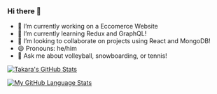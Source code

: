 ### Hi there 👋

- 🔭 I’m currently working on a Eccomerce Website
- 🌱 I’m currently learning Redux and GraphQL!
- 👯 I’m looking to collaborate on projects using React and MongoDB! 
- 😄 Pronouns: he/him
- 💬 Ask me about volleyball, snowboarding, or tennis!

[![Takara's GitHub Stats](https://github-readme-stats.vercel.app/api/?username=truont2&count_private=true&theme=tokyonight&show_icons=true)]()

[![My GitHub Language Stats](https://github-readme-stats.vercel.app/api/top-langs/?username=truont2&show_icons=true&layout=compact&theme=tokyonight)]()
<!--
**truont2/truont2** is a ✨ _special_ ✨ repository because its `README.md` (this file) appears on your GitHub profile.

Here are some ideas to get you started:

- 🔭 I’m currently working on ...
- 🌱 I’m currently learning ...
- 👯 I’m looking to collaborate on ...
- 🤔 I’m looking for help with ...
- 💬 Ask me about ...
- 📫 How to reach me: ...
- 😄 Pronouns: ...
- ⚡ Fun fact: ...
-->
